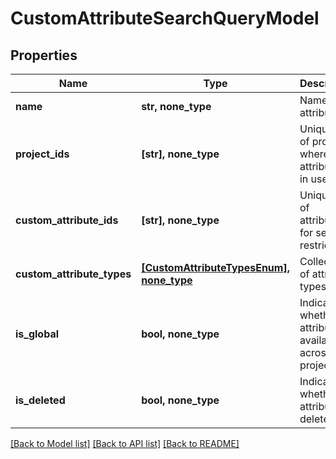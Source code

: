 # CustomAttributeSearchQueryModel


## Properties
Name | Type | Description | Notes
------------ | ------------- | ------------- | -------------
**name** | **str, none_type** | Name of attribute | [optional] 
**project_ids** | **[str], none_type** | Unique IDs of projects where attribute is in use | [optional] 
**custom_attribute_ids** | **[str], none_type** | Unique IDs of attributes for search restriction | [optional] 
**custom_attribute_types** | [**[CustomAttributeTypesEnum], none_type**](CustomAttributeTypesEnum.md) | Collection of attribute types | [optional] 
**is_global** | **bool, none_type** | Indicates whether the attribute is available across all projects | [optional] 
**is_deleted** | **bool, none_type** | Indicates whether the attribute is deleted | [optional] 

[[Back to Model list]](../README.md#documentation-for-models) [[Back to API list]](../README.md#documentation-for-api-endpoints) [[Back to README]](../README.md)


